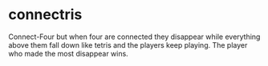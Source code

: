 # connectris
Connect-Four but when four are connected they disappear while everything above them fall down like tetris and the players keep playing. The player who made the most disappear wins.
